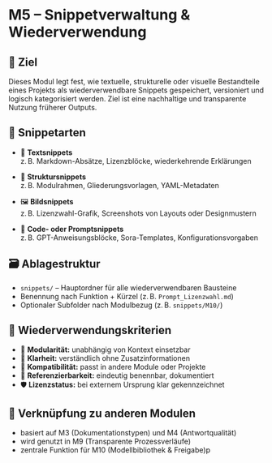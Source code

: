 # M5 – Snippetverwaltung & Wiederverwendung

## 🧭 Ziel  
Dieses Modul legt fest, wie textuelle, strukturelle oder visuelle Bestandteile eines Projekts als wiederverwendbare Snippets gespeichert, versioniert und logisch kategorisiert werden. Ziel ist eine nachhaltige und transparente Nutzung früherer Outputs.

## 🧩 Snippetarten

- 💬 **Textsnippets**  
  z. B. Markdown-Absätze, Lizenzblöcke, wiederkehrende Erklärungen

- 🧱 **Struktursnippets**  
  z. B. Modulrahmen, Gliederungsvorlagen, YAML-Metadaten

- 🖼️ **Bildsnippets**  
  z. B. Lizenzwahl-Grafik, Screenshots von Layouts oder Designmustern

- 🧮 **Code- oder Promptsnippets**  
  z. B. GPT-Anweisungsblöcke, Sora-Templates, Konfigurationsvorgaben

## 🗃️ Ablagestruktur

- `snippets/` – Hauptordner für alle wiederverwendbaren Bausteine  
- Benennung nach Funktion + Kürzel (z. B. `Prompt_Lizenzwahl.md`)  
- Optionaler Subfolder nach Modulbezug (z. B. `snippets/M10/`)

## 🧠 Wiederverwendungskriterien

- 🔁 **Modularität:** unabhängig von Kontext einsetzbar  
- 🧼 **Klarheit:** verständlich ohne Zusatzinformationen  
- 🧩 **Kompatibilität:** passt in andere Module oder Projekte  
- 📎 **Referenzierbarkeit:** eindeutig benennbar, dokumentiert  
- 🛡️ **Lizenzstatus:** bei externem Ursprung klar gekennzeichnet

## 🔗 Verknüpfung zu anderen Modulen

- basiert auf M3 (Dokumentationstypen) und M4 (Antwortqualität)
- wird genutzt in M9 (Transparente Prozessverläufe)  
- zentrale Funktion für M10 (Modellbibliothek & Freigabe)p

